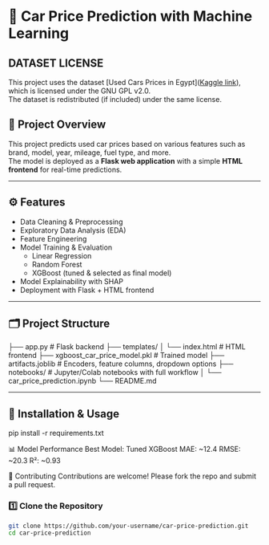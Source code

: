 # 🚗 Car Price Prediction with Machine Learning
## DATASET LICENSE
This project uses the dataset [Used Cars Prices in Egypt]([Kaggle link](https://www.kaggle.com/datasets/yousifahmedanwar/used-cars-prices-in-egypt)), which is licensed under the GNU GPL v2.0.  
The dataset is redistributed (if included) under the same license.  

## 📌 Project Overview
This project predicts used car prices based on various features such as brand, model, year, mileage, fuel type, and more.  
The model is deployed as a **Flask web application** with a simple **HTML frontend** for real-time predictions.

---

## ⚙️ Features
- Data Cleaning & Preprocessing  
- Exploratory Data Analysis (EDA)  
- Feature Engineering  
- Model Training & Evaluation  
  - Linear Regression  
  - Random Forest  
  - XGBoost (tuned & selected as final model)  
- Model Explainability with SHAP  
- Deployment with Flask + HTML frontend  

---

## 🗂 Project Structure
├── app.py # Flask backend
├── templates/
│ └── index.html # HTML frontend
├── xgboost_car_price_model.pkl # Trained model
├── artifacts.joblib # Encoders, feature columns, dropdown options
├── notebooks/ # Jupyter/Colab notebooks with full workflow
│ └── car_price_prediction.ipynb
└── README.md



---

## 🚀 Installation & Usage
pip install -r requirements.txt

📊 Model Performance
Best Model: Tuned XGBoost
MAE: ~12.4
RMSE: ~20.3
R²: ~0.93

🤝 Contributing
Contributions are welcome! Please fork the repo and submit a pull request.

### 1️⃣ Clone the Repository
```bash
git clone https://github.com/your-username/car-price-prediction.git
cd car-price-prediction
